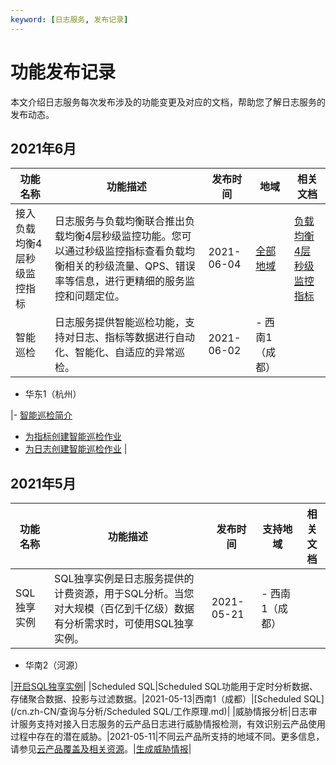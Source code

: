 ```yaml
---
keyword: [日志服务, 发布记录]
---
```


# 功能发布记录

本文介绍日志服务每次发布涉及的功能变更及对应的文档，帮助您了解日志服务的发布动态。

## 2021年6月

|功能名称|功能描述|发布时间|地域|相关文档|
|----|----|----|--|----|
|接入负载均衡4层秒级监控指标|日志服务与负载均衡联合推出负载均衡4层秒级监控功能。您可以通过秒级监控指标查看负载均衡相关的秒级流量、QPS、错误率等信息，进行更精细的服务监控和问题定位。|2021-06-04|[全部地域]()|[负载均衡4层秒级监控指标](/cn.zh-CN/数据采集/云产品日志采集/负载均衡4层秒级监控指标/使用前须知.md)|
|智能巡检|日志服务提供智能巡检功能，支持对日志、指标等数据进行自动化、智能化、自适应的异常巡检。|2021-06-02|-   西南1（成都）
-   华东1（杭州）

|-   [智能巡检简介](/cn.zh-CN/智能巡检/智能巡检简介.md)
-   [为指标创建智能巡检作业](/cn.zh-CN/智能巡检/创建智能巡检作业/为指标创建智能巡检作业.md)
-   [为日志创建智能巡检作业](/cn.zh-CN/智能巡检/创建智能巡检作业/为日志创建智能巡检作业.md) |

## 2021年5月

|功能名称|功能描述|发布时间|支持地域|相关文档|
|----|----|----|----|----|
|SQL独享实例|SQL独享实例是日志服务提供的计费资源，用于SQL分析。当您对大规模（百亿到千亿级）数据有分析需求时，可使用SQL独享实例。|2021-05-21|-   西南1（成都）
-   华南2（河源）

|[开启SQL独享实例](/cn.zh-CN/查询与分析/开启SQL独享实例.md)|
|Scheduled SQL|Scheduled SQL功能用于定时分析数据、存储聚合数据、投影与过滤数据。|2021-05-13|西南1（成都）|[Scheduled SQL](/cn.zh-CN/查询与分析/Scheduled SQL/工作原理.md)|
|威胁情报分析|日志审计服务支持对接入日志服务的云产品日志进行威胁情报检测，有效识别云产品使用过程中存在的潜在威胁。|2021-05-11|不同云产品所支持的地域不同。更多信息，请参见[云产品覆盖及相关资源](/cn.zh-CN/应用中心（App）/日志审计服务/简介.md)。|[生成威胁情报](/cn.zh-CN/应用中心（App）/日志审计服务/生成威胁情报.md)|

